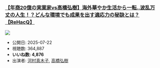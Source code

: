 ### [【年商20億の実業家vs高橋弘樹】海外華やか生活から一転..波乱万丈の人生！？どんな環境でも成果を出す適応力の秘訣とは？【ReHacQ】](https://www.youtube.com/watch?v=so5AsG4q1NA)
[![](https://img.youtube.com/vi/so5AsG4q1NA/sddefault.jpg)](https://www.youtube.com/watch?v=so5AsG4q1NA)
-   公開日: 2025-07-22
-   視聴数: 364,887
-   **いいね数: 4,876**
-   出演者: [河村真木子](/rehacq_fan/people/河村真木子 "wikilink"), [高橋弘樹](/rehacq_fan/people/高橋弘樹 "wikilink")
